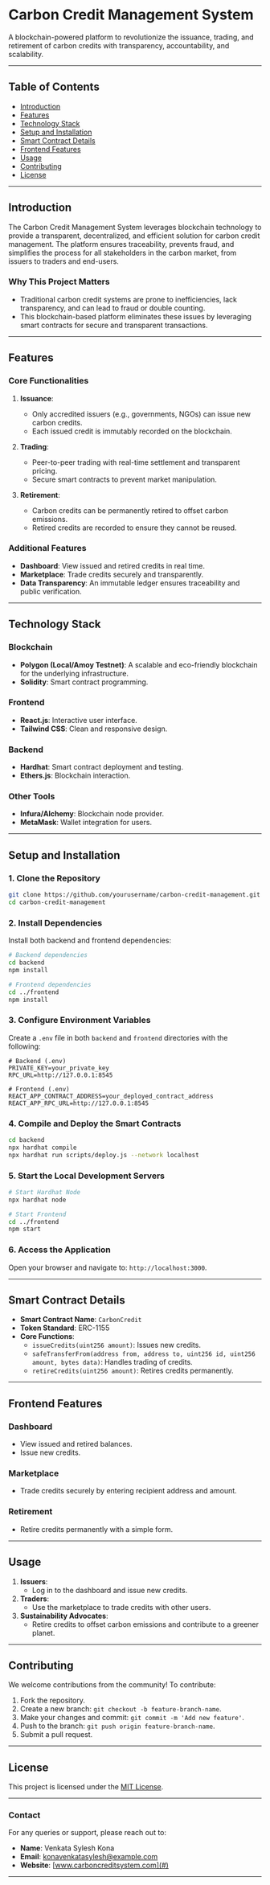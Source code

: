 
# **Carbon Credit Management System**

A blockchain-powered platform to revolutionize the issuance, trading, and retirement of carbon credits with transparency, accountability, and scalability.

---

## **Table of Contents**

- [Introduction](#introduction)
- [Features](#features)
- [Technology Stack](#technology-stack)
- [Setup and Installation](#setup-and-installation)
- [Smart Contract Details](#smart-contract-details)
- [Frontend Features](#frontend-features)
- [Usage](#usage)
- [Contributing](#contributing)
- [License](#license)

---

## **Introduction**

The Carbon Credit Management System leverages blockchain technology to provide a transparent, decentralized, and efficient solution for carbon credit management. The platform ensures traceability, prevents fraud, and simplifies the process for all stakeholders in the carbon market, from issuers to traders and end-users.

### **Why This Project Matters**

- Traditional carbon credit systems are prone to inefficiencies, lack transparency, and can lead to fraud or double counting.
- This blockchain-based platform eliminates these issues by leveraging smart contracts for secure and transparent transactions.

---

## **Features**

### **Core Functionalities**
1. **Issuance**:
   - Only accredited issuers (e.g., governments, NGOs) can issue new carbon credits.
   - Each issued credit is immutably recorded on the blockchain.

2. **Trading**:
   - Peer-to-peer trading with real-time settlement and transparent pricing.
   - Secure smart contracts to prevent market manipulation.

3. **Retirement**:
   - Carbon credits can be permanently retired to offset carbon emissions.
   - Retired credits are recorded to ensure they cannot be reused.

### **Additional Features**
- **Dashboard**: View issued and retired credits in real time.
- **Marketplace**: Trade credits securely and transparently.
- **Data Transparency**: An immutable ledger ensures traceability and public verification.

---

## **Technology Stack**

### **Blockchain**
- **Polygon (Local/Amoy Testnet)**: A scalable and eco-friendly blockchain for the underlying infrastructure.
- **Solidity**: Smart contract programming.

### **Frontend**
- **React.js**: Interactive user interface.
- **Tailwind CSS**: Clean and responsive design.

### **Backend**
- **Hardhat**: Smart contract deployment and testing.
- **Ethers.js**: Blockchain interaction.

### **Other Tools**
- **Infura/Alchemy**: Blockchain node provider.
- **MetaMask**: Wallet integration for users.

---

## **Setup and Installation**

### **1. Clone the Repository**
```bash
git clone https://github.com/yourusername/carbon-credit-management.git
cd carbon-credit-management
```

### **2. Install Dependencies**
Install both backend and frontend dependencies:
```bash
# Backend dependencies
cd backend
npm install

# Frontend dependencies
cd ../frontend
npm install
```

### **3. Configure Environment Variables**
Create a `.env` file in both `backend` and `frontend` directories with the following:
```env
# Backend (.env)
PRIVATE_KEY=your_private_key
RPC_URL=http://127.0.0.1:8545

# Frontend (.env)
REACT_APP_CONTRACT_ADDRESS=your_deployed_contract_address
REACT_APP_RPC_URL=http://127.0.0.1:8545
```

### **4. Compile and Deploy the Smart Contracts**
```bash
cd backend
npx hardhat compile
npx hardhat run scripts/deploy.js --network localhost
```

### **5. Start the Local Development Servers**
```bash
# Start Hardhat Node
npx hardhat node

# Start Frontend
cd ../frontend
npm start
```

### **6. Access the Application**
Open your browser and navigate to: `http://localhost:3000`.

---

## **Smart Contract Details**

- **Smart Contract Name**: `CarbonCredit`
- **Token Standard**: ERC-1155
- **Core Functions**:
  - `issueCredits(uint256 amount)`: Issues new credits.
  - `safeTransferFrom(address from, address to, uint256 id, uint256 amount, bytes data)`: Handles trading of credits.
  - `retireCredits(uint256 amount)`: Retires credits permanently.

---

## **Frontend Features**

### **Dashboard**
- View issued and retired balances.
- Issue new credits.

### **Marketplace**
- Trade credits securely by entering recipient address and amount.

### **Retirement**
- Retire credits permanently with a simple form.

---

## **Usage**

1. **Issuers**:
   - Log in to the dashboard and issue new credits.
2. **Traders**:
   - Use the marketplace to trade credits with other users.
3. **Sustainability Advocates**:
   - Retire credits to offset carbon emissions and contribute to a greener planet.

---

## **Contributing**

We welcome contributions from the community! To contribute:

1. Fork the repository.
2. Create a new branch: `git checkout -b feature-branch-name`.
3. Make your changes and commit: `git commit -m 'Add new feature'`.
4. Push to the branch: `git push origin feature-branch-name`.
5. Submit a pull request.

---

## **License**

This project is licensed under the [MIT License](LICENSE).

---

### **Contact**

For any queries or support, please reach out to:

- **Name**: Venkata Sylesh Kona
- **Email**: konavenkatasylesh@example.com
- **Website**: [www.carboncreditsystem.com](#)

---

